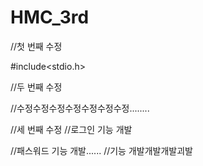 # HMC_3rd

//첫 번째 수정

#include<stdio.h>

//두 번째 수정

//수정수정수정수정수정수정수정........

//세 번째 수정
//로그인 기능 개발

//패스워드 기능 개발......
//기능 개발개발개발괴발